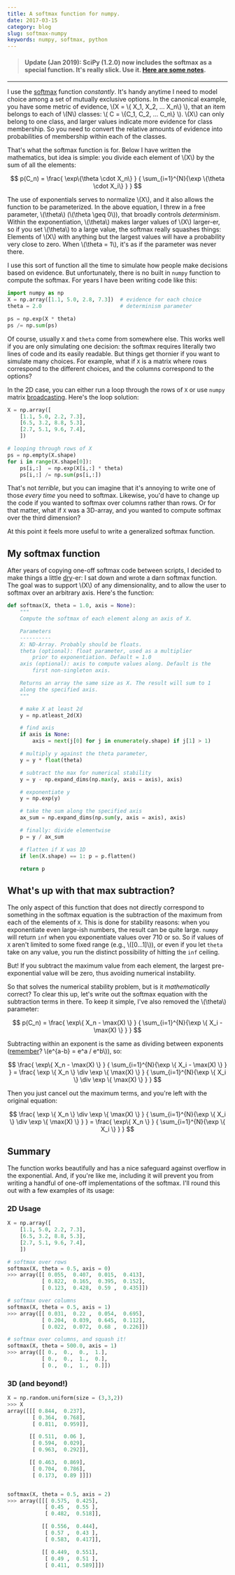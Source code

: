 ```yaml
---
title: A softmax function for numpy.
date: 2017-03-15
category: blog
slug: softmax-numpy
keywords: numpy, softmax, python
---
```


> #### Update (Jan 2019): SciPy (1.2.0) now includes the softmax as a special function. It's really slick. Use it. [Here are some notes](/blog/2019/softmax-numpy-update).

---

I use the [softmax](https://en.wikipedia.org/wiki/Softmax_function) function _constantly_. It's handy anytime I need to model choice among a set of mutually exclusive options. In the canonical example, you have some metric of evidence, \\(X = \\{ X_1, X_2, ... X_n\\} \\), that an item belongs to each of \\(N\\) classes: \\( C = \\{C_1, C_2, ... C_n\\} \\). \\(X\\) can only belong to one class, and larger values indicate more evidence for class membership. So you need to convert the relative amounts of evidence into probabilities of membership within each of the classes.

That's what the softmax function is for. Below I have written the mathematics, but idea is simple: you divide each element of \\(X\\) by the sum of all the elements:

$$
p(C_n) =
\frac{ \exp\{\theta \cdot X_n\} }
{ \sum_{i=1}^{N}{\exp \{\theta \cdot X_i\} } }
$$

The use of exponentials serves to normalize \\(X\\), and it also allows the function to be parameterized. In the above equation, I threw in a free parameter, \\(\theta\\) (\\(\theta \geq 0\\)), that broadly controls _determinism_. Within the exponentiation, \\(\theta\\) makes larger values of  \\(X\\) larger-er, so if you set \\(\theta\\) to a large value, the softmax really squashes things: Elements of \\(X\\) with anything but the largest values will have a probability very close to zero. When \\(\theta = 1\\), it's as if the parameter was never there.

I use this sort of function all the time to simulate how people make decisions based on evidence. But unfortunately, there is no built in `numpy` function to compute the softmax. For years I have been writing code like this:

```python
import numpy as np
X = np.array([1.1, 5.0, 2.8, 7.3])  # evidence for each choice
theta = 2.0                         # determinism parameter

ps = np.exp(X * theta)
ps /= np.sum(ps)
```

Of course, usually `X` and `theta` come from somewhere else. This works well if you are only simulating one decision: the softmax requires literally two lines of code and its easily readable. But things get thornier if you want to simulate many choices. For example, what if `X` is a matrix where rows correspond to the different choices, and the columns correspond to the options?

In the 2D case, you can either run a loop through the rows of `X` or use `numpy` matrix [broadcasting](https://docs.scipy.org/doc/numpy/user/basics.broadcasting.html). Here's the loop solution:

```python
X = np.array([
    [1.1, 5.0, 2.2, 7.3],
    [6.5, 3.2, 8.8, 5.3],
    [2.7, 5.1, 9.6, 7.4],
    ])  

# looping through rows of X
ps = np.empty(X.shape)
for i in range(X.shape[0]):
    ps[i,:]  = np.exp(X[i,:] * theta)
    ps[i,:] /= np.sum(ps[i,:])
```

That's not _terrible_, but you can imagine that it's annoying to write one of those _every time_ you need to softmax. Likewise, you'd have to change up the code if you wanted to softmax over columns rather than rows. Or for that matter, what if `X` was a 3D-array, and you wanted to compute softmax over the third dimension?

At this point it feels more useful to write a generalized softmax function.

## My softmax function

After years of copying one-off softmax code between scripts, I decided to make things a little [dry](https://en.wikipedia.org/wiki/Don't_repeat_yourself)-er: I sat down and wrote a darn softmax function. The goal was to support \\(X\\) of any dimensionality, and to allow the user to softmax over an arbitrary axis. Here's the function:

```python
def softmax(X, theta = 1.0, axis = None):
    """
    Compute the softmax of each element along an axis of X.

    Parameters
    ----------
    X: ND-Array. Probably should be floats.
    theta (optional): float parameter, used as a multiplier
        prior to exponentiation. Default = 1.0
    axis (optional): axis to compute values along. Default is the
        first non-singleton axis.

    Returns an array the same size as X. The result will sum to 1
    along the specified axis.
    """

    # make X at least 2d
    y = np.atleast_2d(X)

    # find axis
    if axis is None:
        axis = next(j[0] for j in enumerate(y.shape) if j[1] > 1)

    # multiply y against the theta parameter,
    y = y * float(theta)

    # subtract the max for numerical stability
    y = y - np.expand_dims(np.max(y, axis = axis), axis)

    # exponentiate y
    y = np.exp(y)

    # take the sum along the specified axis
    ax_sum = np.expand_dims(np.sum(y, axis = axis), axis)

    # finally: divide elementwise
    p = y / ax_sum

    # flatten if X was 1D
    if len(X.shape) == 1: p = p.flatten()

    return p
```


## What's up with that max subtraction?

The only aspect of this function that does not directly correspond to something in the softmax equation is the subtraction of the maximum from each of the elements of `X`. This is done for stability reasons: when you exponentiate even large-ish numbers, the result can be quite large. `numpy` will return `inf` when you exponentiate values over 710 or so. So if values of `X` aren't limited to some fixed range (e.g., \\([0...1]\\)), or even if you let `theta` take on any value, you run the distinct possibility of hitting the `inf` ceiling.

But! If you subtract the maximum value from each element, the largest pre-exponential value will be zero, thus avoiding numerical instability.

So that solves the numerical stability problem, but is it _mathematically_ correct? To clear this up, let's write out the softmax equation with the subtraction terms in there. To keep it simple, I've also removed the \\(\theta\\) parameter:

$$
p(C_n) =
\frac{ \exp\{ X_n - \max(X) \} }
{ \sum_{i=1}^{N}{\exp \{ X_i - \max(X) \} } }
$$

Subtracting within an exponent is the same as dividing between exponents ([remember](http://www.rapidtables.com/math/number/exponent.htm)? \\(e^{a-b} = e^a / e^b\\)), so:

$$
\frac{ \exp\{ X_n - \max(X) \}  }
{ \sum_{i=1}^{N}{\exp \{ X_i - \max(X) \} } }
= \frac{ \exp \{ X_n  \} \div \exp \{ \max(X) \} }
{ \sum_{i=1}^{N}{\exp \{ X_i \} \div \exp \{ \max(X) \} } }
$$

Then you just cancel out the maximum terms, and you're left with the original equation:

$$
\frac{ \exp \{ X_n  \} \div \exp \{ \max(X) \} }
{ \sum_{i=1}^{N}{\exp \{ X_i \} \div \exp \{ \max(X) \} } } =
\frac{ \exp\{ X_n \} }
{ \sum_{i=1}^{N}{\exp \{ X_i \} } }
$$

## Summary

The function works beautifully and has a nice safeguard against overflow in the exponential. And, if you're like me, including it will prevent you from writing a handful of one-off implementations of the softmax. I'll round this out with a few examples of its usage:


### 2D Usage
```python
X = np.array([
    [1.1, 5.0, 2.2, 7.3],
    [6.5, 3.2, 8.8, 5.3],
    [2.7, 5.1, 9.6, 7.4],
    ])

# softmax over rows
softmax(X, theta = 0.5, axis = 0)
>>> array([[ 0.055,  0.407,  0.015,  0.413],
           [ 0.822,  0.165,  0.395,  0.152],
           [ 0.123,  0.428,  0.59 ,  0.435]])

# softmax over columns
softmax(X, theta = 0.5, axis = 1)
>>> array([[ 0.031,  0.22 ,  0.054,  0.695],
           [ 0.204,  0.039,  0.645,  0.112],
           [ 0.022,  0.072,  0.68 ,  0.226]])

# softmax over columns, and squash it!
softmax(X, theta = 500.0, axis = 1)
>>> array([[ 0.,  0.,  0.,  1.],
           [ 0.,  0.,  1.,  0.],
           [ 0.,  0.,  1.,  0.]])
```

### 3D (and beyond!)

```python
X = np.random.uniform(size = (3,3,2))
>>> X
array([[[ 0.844,  0.237],
        [ 0.364,  0.768],
        [ 0.811,  0.959]],

       [[ 0.511,  0.06 ],
        [ 0.594,  0.029],
        [ 0.963,  0.292]],

       [[ 0.463,  0.869],
        [ 0.704,  0.786],
        [ 0.173,  0.89 ]]])


softmax(X, theta = 0.5, axis = 2)
>>> array([[[ 0.575,  0.425],
            [ 0.45 ,  0.55 ],
            [ 0.482,  0.518]],

           [[ 0.556,  0.444],
            [ 0.57 ,  0.43 ],
            [ 0.583,  0.417]],

           [[ 0.449,  0.551],
            [ 0.49 ,  0.51 ],
            [ 0.411,  0.589]]])
```

